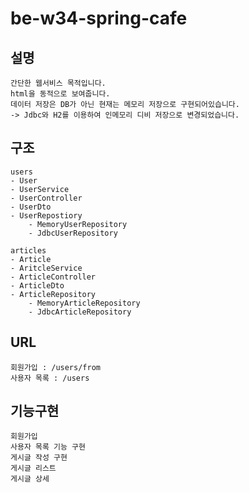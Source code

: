 # be-w34-spring-cafe


## 설명
```
간단한 웹서비스 목적입니다.
html을 동적으로 보여줍니다.
데이터 저장은 DB가 아닌 현재는 메모리 저장으로 구현되어있습니다.
-> Jdbc와 H2를 이용하여 인메모리 디비 저장으로 변경되었습니다.
```
## 구조
```
users
- User
- UserService
- UserController
- UserDto
- UserRepostiory
    - MemoryUserRepository
    - JdbcUserRepository
    
articles
- Article
- AritcleService
- ArticleController
- ArticleDto
- ArticleRepository
    - MemoryArticleRepository
    - JdbcArticleRepository
```

## URL
```
회원가입 : /users/from
사용자 목록 : /users
```

## 기능구현
```
회원가입
사용자 목록 기능 구현
게시글 작성 구현
게시글 리스트
게시글 상세
```
